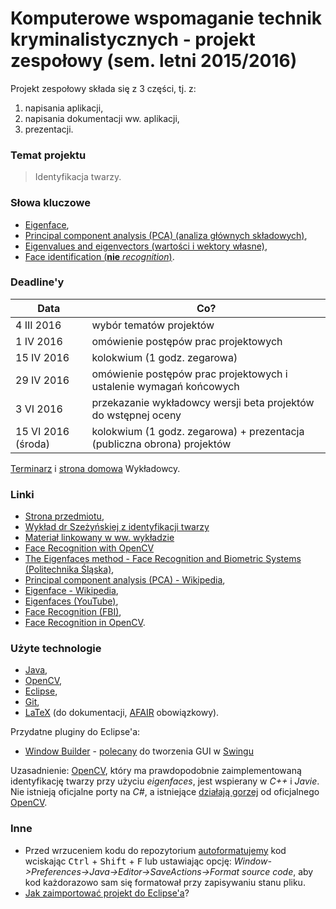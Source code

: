# Komputerowe wspomaganie technik kryminalistycznych - projekt zespołowy (sem. letni 2015/2016) #

Projekt zespołowy składa się z 3 części, tj. z:

1. napisania aplikacji,
1. napisania dokumentacji ww. aplikacji,
1. prezentacji.

### Temat projektu ###

> Identyfikacja twarzy.

### Słowa kluczowe ###

- [Eigenface](https://www.google.pl/search?q=Eigenface),
- [Principal component analysis (PCA) (analiza głównych składowych)](https://en.wikipedia.org/wiki/Principal_component_analysis),
- [Eigenvalues and eigenvectors (wartości i wektory własne)](https://en.wikipedia.org/wiki/Eigenvalues_and_eigenvectors),
- [Face identification (**nie** *recognition*)](https://www.google.pl/search?q=face+identification).

### Deadline'y ###

Data | Co?
---|---
4 III 2016 | wybór tematów projektów
1 IV 2016 | omówienie postępów prac projektowych
15 IV 2016 | kolokwium (1 godz. zegarowa)
29 IV 2016 | omówienie postępów prac projektowych i ustalenie wymagań końcowych
3 VI 2016 | przekazanie wykładowcy wersji beta projektów do wstępnej oceny
15 VI 2016 (środa) | kolokwium (1 godz. zegarowa) + prezentacja (publiczna obrona) projektów

[Terminarz](https://staff.elka.pw.edu.pl/~mszezyns/CAF/index.html) i [strona domowa](https://staff.elka.pw.edu.pl/~mszezyns/CAF/index.html) Wykładowcy.

### Linki ###
- [Strona przedmiotu](https://staff.elka.pw.edu.pl/~mszezyns/CAF/index.html),
- [Wykład dr Szeżyńskiej z identyfikacji twarzy](http://staff.elka.pw.edu.pl/~mszezyns/CAF/priv/CAF_w11_identyfikacja_twarzy.pdf)
- [Materiał linkowany w ww. wykładzie](http://www.shervinemami.info/faceRecognition.html)
- [Face Recognition with OpenCV](http://docs.opencv.org/2.4/modules/contrib/doc/facerec/facerec_tutorial.html)
- [The Eigenfaces method - Face Recognition and Biometric Systems (Politechnika Śląska)](http://sun.aei.polsl.pl/~mkawulok/stud/fr/lect/07.pdf),
- [Principal component analysis (PCA) - Wikipedia](https://en.wikipedia.org/wiki/Principal_component_analysis),
- [Eigenface - Wikipedia](https://en.wikipedia.org/wiki/Eigenface),
- [Eigenfaces (YouTube)](https://www.youtube.com/watch?v=_lY74pXWlS8),
- [Face Recognition (FBI)](https://www.fbi.gov/about-us/cjis/fingerprints_biometrics/biometric-center-of-excellence/files/face-recognition.pdf),
- [Face Recognition in OpenCV](http://docs.opencv.org/2.4/modules/contrib/doc/facerec/facerec_api.html).

### Użyte technologie ###

- [Java](https://www.java.com/),
- [OpenCV](http://opencv.org/),
- [Eclipse](https://eclipse.org/),
- [Git](https://git-scm.com/),
- [LaTeX](https://www.latex-project.org/) (do dokumentacji, [AFAIR](https://en.wiktionary.org/wiki/AFAIR) obowiązkowy).

Przydatne pluginy do Eclipse'a:
- [Window Builder](http://www.eclipse.org/windowbuilder/) - [polecany](http://stackoverflow.com/questions/6533243/create-gui-using-eclipse-java) do tworzenia GUI w [Swingu](https://en.wikipedia.org/wiki/Swing_(Java))

Uzasadnienie: [OpenCV](http://opencv.org/), który ma prawdopodobnie zaimplementowaną identyfikację twarzy przy użyciu *eigenfaces*, jest wspierany w *C++* i *Javie*. Nie istnieją oficjalne porty na *C#*, a istniejące [działają gorzej](http://stackoverflow.com/questions/85569/net-dotnet-wrappers-for-opencv) od oficjalnego [OpenCV](http://opencv.org/).

### Inne ###

- Przed wrzuceniem kodu do repozytorium [autoformatujemy](http://stackoverflow.com/questions/15655126/how-to-auto-format-code-in-eclipse) kod wciskając <kbd>Ctrl</kbd> + <kbd>Shift</kbd> + <kbd>F</kbd> lub ustawiając opcję: *Window->Preferences->Java->Editor->SaveActions->Format source code*, aby kod każdorazowo sam się formatował przy zapisywaniu stanu pliku.
- [Jak zaimportować projekt do Eclipse'a](http://stackoverflow.com/questions/2636201/how-to-create-a-project-from-existing-source-in-eclipse-and-then-find-it)?
